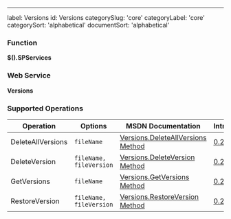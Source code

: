 ---
label: Versions
id: Versions
categorySlug: 'core'
categoryLabel: 'core'
categorySort: 'alphabetical'
documentSort: 'alphabetical'

### Function

**$().SPServices**

### Web Service

**Versions**

### Supported Operations

| Operation | Options | MSDN Documentation | Introduced |
| --------- | ------- | ------------------ | ---------- |
| DeleteAllVersions | `fileName` | [Versions.DeleteAllVersions Method](http://msdn.microsoft.com/en-us/library/versions.versions.deleteallversions.aspx) | [0.2.6](http://spservices.codeplex.com/Release/ProjectReleases.aspx?ReleaseId=31946) |
| DeleteVersion | `fileName, fileVersion` | [Versions.DeleteVersion Method](http://msdn.microsoft.com/en-us/library/versions.versions.deleteversion.aspx) | [0.2.6](http://spservices.codeplex.com/Release/ProjectReleases.aspx?ReleaseId=31946) |
| GetVersions | `fileName` | [Versions.GetVersions Method](http://msdn.microsoft.com/en-us/library/versions.versions.getversions.aspx) | [0.2.6](http://spservices.codeplex.com/Release/ProjectReleases.aspx?ReleaseId=31946) |
| RestoreVersion | `fileName, fileVersion` | [Versions.RestoreVersion Method](http://msdn.microsoft.com/en-us/library/versions.versions.restoreversion.aspx) | [0.2.6](http://spservices.codeplex.com/Release/ProjectReleases.aspx?ReleaseId=31946) |